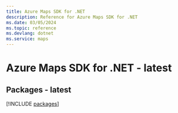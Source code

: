 ```yaml
---
title: Azure Maps SDK for .NET
description: Reference for Azure Maps SDK for .NET
ms.date: 03/05/2024
ms.topic: reference
ms.devlang: dotnet
ms.service: maps
---
```

# Azure Maps SDK for .NET - latest
## Packages - latest
[!INCLUDE [packages](maps-index.md)]
